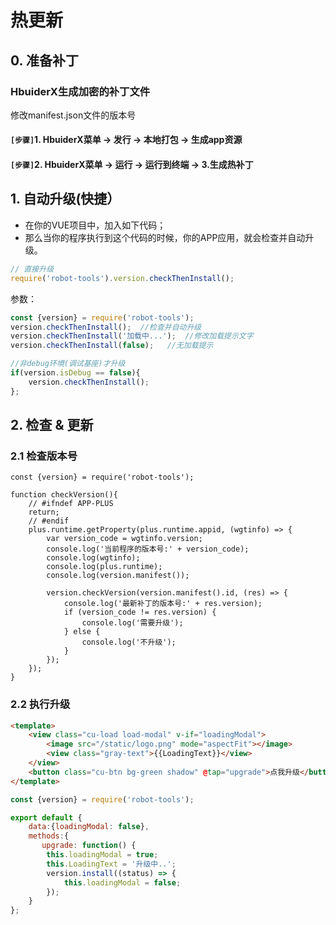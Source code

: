 # 热更新
## 0. 准备补丁
### HbuiderX生成加密的补丁文件
修改manifest.json文件的版本号

#### `[步骤]`1. HbuiderX菜单 -> 发行 -> 本地打包 -> 生成app资源
#### `[步骤]`2. HbuiderX菜单 -> 运行 -> 运行到终端 -> 3.生成热补丁


## 1. 自动升级(快捷）
* 在你的VUE项目中，加入如下代码；
* 那么当你的程序执行到这个代码的时候，你的APP应用，就会检查并自动升级。

```js
// 直接升级
require('robot-tools').version.checkThenInstall();

```

参数：

```js
const {version} = require('robot-tools');
version.checkThenInstall();  //检查并自动升级
version.checkThenInstall('加载中...');  //修改加载提示文字
version.checkThenInstall(false);   //无加载提示

//非debug环境(调试基座)才升级
if(version.isDebug == false){
	version.checkThenInstall(); 
};

```


## 2. 检查 & 更新

### 2.1 检查版本号
```
const {version} = require('robot-tools');

function checkVersion(){
	// #ifndef APP-PLUS
	return;
	// #endif
	plus.runtime.getProperty(plus.runtime.appid, (wgtinfo) => {
		var version_code = wgtinfo.version;
		console.log('当前程序的版本号:' + version_code); 
		console.log(wgtinfo); 
		console.log(plus.runtime);
		console.log(version.manifest());

		version.checkVersion(version.manifest().id, (res) => {
			console.log('最新补丁的版本号:' + res.version);
			if (version_code != res.version) {
				console.log('需要升级');
			} else {
				console.log('不升级');
			}
		});
	});
} 
```


### 2.2 执行升级

```html
<template> 
	<view class="cu-load load-modal" v-if="loadingModal"> 
		<image src="/static/logo.png" mode="aspectFit"></image>
		<view class="gray-text">{{LoadingText}}</view>
	</view>
	<button class="cu-btn bg-green shadow" @tap="upgrade">点我升级</button>
</template>
```

```js
const {version} = require('robot-tools');

export default {
	data:{loadingModal: false}, 
	methods:{
	   upgrade: function() {
		this.loadingModal = true;
		this.LoadingText = '升级中..';
		version.install((status) => {
			this.loadingModal = false;
		});
    }
};

```

